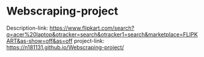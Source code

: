 # Webscraping-project
Description-link:
https://www.flipkart.com/search?q=acer%20laptop&otracker=search&otracker1=search&marketplace=FLIPKART&as-show=off&as=off
project-link:
 https://n181131.github.io/Webscraping-project/
